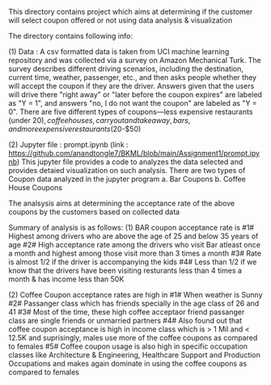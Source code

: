 This directory contains project which aims at determining if the customer will select coupon offered or not using data analysis & visualization 

The directory contains following info: 

(1) Data : A csv formatted data is taken from UCI machine learning repository and was collected via a survey on Amazon Mechanical Turk. 
The survey describes different driving scenarios, including the destination, current time, weather, passenger, etc., and then asks people 
whether they will accept the coupon if they are the driver. Answers given that the users will drive there "right away" or "later before the coupon expires" 
are labeled as "Y = 1", and answers "no, I do not want the coupon" are labeled as "Y = 0". There are five different types of coupons—less 
expensive restaurants (under $20), coffee houses, carry out and take away, bars, and more expensive restaurants ($20-$50)

(2) Jupyter file : prompt.ipynb (link : https://github.com/anandtongle7/BKML/blob/main/Assignment1/prompt.ipynb)
This jupyter file provides a code to analyzes the data selected and provides detaied visualization on such analysis.
There are two types of Coupon data analyzed in the jupyter program
  a. Bar Coupons
  b. Coffee House Coupons 

The analsysis aims at determining the acceptance rate of the above coupons by the customers based on collected data

Summary of analysis is as follows: 
  (1)  BAR coupon acceptance rate is 
       #1# Highest among drivers who are above the age of 25 and below 35 years of age 
       #2# High acceptance rate among the drivers who visit Bar atleast once a month and highest among those visit more than 3 times a month
       #3# Rate is almost 1/2 if the driver is accompanying the kids 
       #4# Less than 1/2 if we know that the drivers have been visiting resturants less than 4 times a month & has income less than 50K

  (2) Coffee Coupon acceptance rates are high in 
       #1# When weather is Sunny 
       #2# Passanger class which has friends specially in the age class of 26 and 41 
       #3# Most of the time, these high coffee acceptaor friend passanger class are single friends or unmarried partners 
       #4# Also found out that coffee coupon acceptance is high in income class which is > 1 Mil and < 12.5K and suprisingly, males use more of the coffee coupons as compared to females
       #5# Coffee coupon usage is also high in specific occupation classes like Architecture & Engineering, Healthcare Support and Production Occupations and makes again dominate in using the coffee coupons as compared to females


